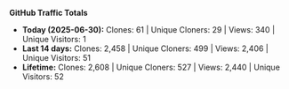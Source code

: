 
**GitHub Traffic Totals**

- **Today (2025-06-30):** Clones: 61 | Unique Cloners: 29 | Views: 340 | Unique Visitors: 1
- **Last 14 days:** Clones: 2,458 | Unique Cloners: 499 | Views: 2,406 | Unique Visitors: 51
- **Lifetime:** Clones: 2,608 | Unique Cloners: 527 | Views: 2,440 | Unique Visitors: 52
